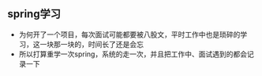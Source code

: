 ## spring学习
* 为何开了一个项目，每次面试可能都要被八股文，平时工作中也是琐碎的学习，这一块那一块的，时间长了还是会忘
* 所以打算重学一次spring，系统的走一次，并且把工作中、面试遇到的都会记录一下